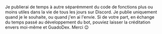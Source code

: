 Je publierai de temps à autre séparémment du code de fonctions plus ou moins utiles dans la vie de tous les jours sur Discord.
Je publie uniquement quand je le souhaite, ou quand j'en ai l'envie.
Si de votre part, en échange du temps passé au développement du bot, pouviez laisser la créditation envers moi-même et GuadoDex. Merci 😉
